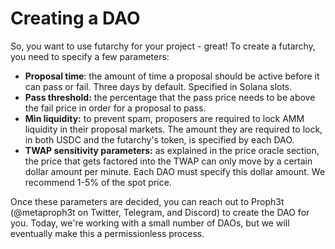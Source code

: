 # Creating a DAO

So, you want to use futarchy for your project - great! To create a futarchy, you need to specify a few parameters:

* **Proposal time**: the amount of time a proposal should be active before it can pass or fail. Three days by default. Specified in Solana slots.
* **Pass threshold:** the percentage that the pass price needs to be above the fail price in order for a proposal to pass.
* **Min liquidity:** to prevent spam, proposers are required to lock AMM liquidity in their proposal markets. The amount they are required to lock, in both USDC and the futarchy's token, is specified by each DAO.
* **TWAP sensitivity parameters:** as explained in the price oracle section, the price that gets factored into the TWAP can only move by a certain dollar amount per minute. Each DAO must specify this dollar amount. We recommend 1-5% of the spot price.

Once these parameters are decided, you can reach out to Proph3t (@metaproph3t on Twitter, Telegram, and Discord) to create the DAO for you. Today, we're working with a small number of DAOs, but we will eventually make this a permissionless process.
